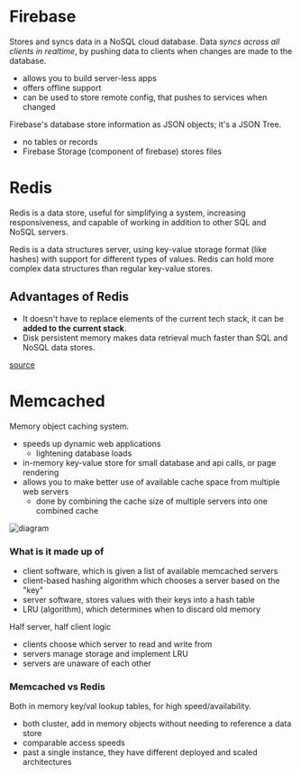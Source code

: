 # Firebase
Stores and syncs data in a NoSQL cloud database. Data *syncs across all clients in realtime*, by pushing data to clients when changes are made to the database.
- allows you to build server-less apps 
- offers offline support
- can be used to store remote config, that pushes to services when changed
 
Firebase's database store information as JSON objects; it's a JSON Tree. 
- no tables or records
- Firebase Storage (component of firebase) stores files

# Redis
Redis is a data store, useful for simplifying a system, increasing responsiveness, and capable of working in addition to other SQL and NoSQL servers.

Redis is a data structures server, using key-value storage format (like hashes) with support for different types of values. Redis can hold more complex data structures than regular key-value stores.

## Advantages of Redis 
- It doesn't have to replace elements of the current tech stack, it can be **added to the current stack**. 
- Disk persistent memory makes data retrieval much faster than SQL and NoSQL data stores.

[source](http://oldblog.antirez.com/post/take-advantage-of-redis-adding-it-to-your-stack.html)

# Memcached 
Memory object caching system.
- speeds up dynamic web applications 
  - lightening database loads
- in-memory key-value store for small database and api calls, or page rendering
- allows you to make better use of available cache space from multiple web servers
  - done by combining the cache size of multiple servers into one combined cache

![diagram](https://memcached.org/memcached-usage.png)

### What is it made up of
- client software, which is given a list of available memcached servers
- client-based hashing algorithm which chooses a server based on the "key"
- server software, stores values with their keys into a hash table
- LRU (algorithm), which determines when to discard old memory

Half server, half client logic
- clients choose which server to read and write from 
- servers manage storage and implement LRU
- servers are unaware of each other 

### Memcached vs Redis
Both in memory key/val lookup tables, for high speed/availability.
- both cluster, add in memory objects without needing to reference a data store
- comparable access speeds
- past a single instance, they have different deployed and scaled architectures
